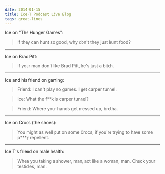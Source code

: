 ```yaml
---
date: 2014-01-15
title: Ice-T Podcast Live Blog
tags: great-lines
---
```


Ice on "The Hunger Games": 

> If they can hunt so good, why don't they just hunt food?

---

Ice on Brad Pitt: 

>If your man don't like Brad Pitt, he's just a bitch.

---

Ice and his friend on gaming:

> Friend: I can't play no games. I get carper tunnel.

> Ice: What the f**k is carper tunnel?

> Friend: Where your hands get messed up, brotha.

---

Ice on Crocs (the shoes): 

> You might as well put on some Crocs, if you're trying to have some p***y repellent.

---

Ice T's friend on male health: 

> When you taking a shower, man, act like a woman, man. Check your testicles, man.
